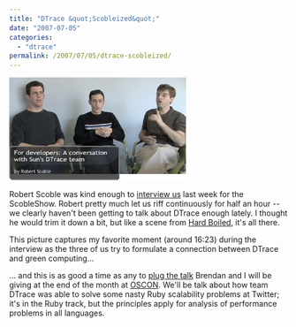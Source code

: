 ```yaml
---
title: "DTrace &quot;Scobleized&quot;"
date: "2007-07-05"
categories:
  - "dtrace"
permalink: /2007/07/05/dtrace-scobleized/
---
```


![](images/scoble.png)

Robert Scoble was kind enough to [interview us](http://www.podtech.net/scobleshow/technology/1557/for-developers-a-conversation-with-suns-dtrace-team) last week for the ScobleShow. Robert pretty much let us riff continuously for half an hour -- we clearly haven't been getting to talk about DTrace enough lately. I thought he would trim it down a bit, but like a scene from [Hard Boiled](http://en.wikipedia.org/wiki/Hard_Boiled#Long_take), it's all there.

This picture captures my favorite moment (around 16:23) during the interview as the three of us try to formulate a connection between DTrace and green computing...

... and this is as good a time as any to [plug the talk](http://conferences.oreillynet.com/cs/os2007/view/e_sess/14668) Brendan and I will be giving at the end of the month at [OSCON](http://conferences.oreillynet.com/os2007/). We'll be talk about how team DTrace was able to solve some nasty Ruby scalability problems at Twitter; it's in the Ruby track, but the principles apply for analysis of performance problems in all languages.
